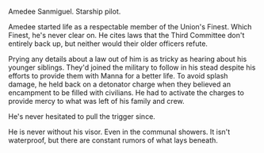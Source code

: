 Amedee Sanmiguel. Starship pilot.

Amedee started life as a respectable member of the Union's Finest. Which Finest, he's never clear on. He cites laws that the Third Committee don't entirely back up, but neither would their older officers refute.

Prying any details about a law out of him is as tricky as hearing about his younger siblings. They'd joined the military to follow in his stead despite his efforts to provide them with Manna for a better life. To avoid splash damage, he held back on a detonator charge when they believed an encampment to be filled with civilians. He had to activate the charges to provide mercy to what was left of his family and crew.

He's never hesitated to pull the trigger since.

He is never without his visor. Even in the communal showers. It isn't waterproof, but there are constant rumors of what lays beneath.
